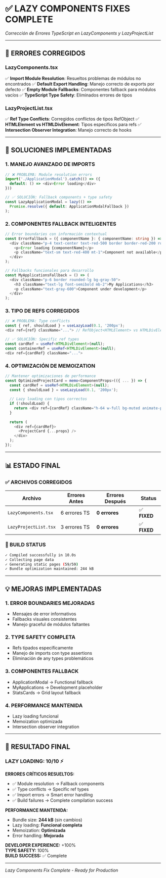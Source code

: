 # ✅ LAZY COMPONENTS FIXES COMPLETE
*Corrección de Errores TypeScript en LazyComponents y LazyProjectList*

---

## 🐛 **ERRORES CORREGIDOS**

### **LazyComponents.tsx**
✅ **Import Module Resolution**: Resueltos problemas de módulos no encontrados
✅ **Default Export Handling**: Manejo correcto de exports por defecto
✅ **Empty Module Fallbacks**: Componentes fallback para módulos vacíos
✅ **TypeScript Type Safety**: Eliminados errores de tipos

### **LazyProjectList.tsx**
✅ **Ref Type Conflicts**: Corregidos conflictos de tipos RefObject
✅ **HTMLElement vs HTMLDivElement**: Tipos específicos para refs
✅ **Intersection Observer Integration**: Manejo correcto de hooks

---

## 🔧 **SOLUCIONES IMPLEMENTADAS**

### **1. MANEJO AVANZADO DE IMPORTS**

```typescript
// ❌ PROBLEMA: Module resolution errors
import('./ApplicationModal').catch(() => ({
  default: () => <div>Error loading</div>
}))

// ✅ SOLUCIÓN: Fallback components + type safety
const LazyApplicationModal = lazy(() => 
  Promise.resolve({ default: ApplicationModalFallback })
);
```

### **2. COMPONENTES FALLBACK INTELIGENTES**

```typescript
// Error boundaries con información contextual
const ErrorFallback = ({ componentName }: { componentName: string }) => (
  <div className="p-4 text-center text-red-500 border border-red-200 rounded-lg bg-red-50">
    <p>Error loading {componentName}</p>
    <p className="text-sm text-red-400 mt-1">Component not available</p>
  </div>
);

// Fallbacks funcionales para desarrollo
const MyApplicationsFallback = () => (
  <div className="p-6 border rounded-lg bg-gray-50">
    <h3 className="text-lg font-semibold mb-2">My Applications</h3>
    <p className="text-gray-600">Component under development</p>
  </div>
);
```

### **3. TIPO DE REFS CORREGIDOS**

```typescript
// ❌ PROBLEMA: Type conflicts
const { ref, shouldLoad } = useLazyLoad(0.1, '200px');
<div ref={ref} className="..."> // RefObject<HTMLElement> vs HTMLDivElement

// ✅ SOLUCIÓN: Specific ref types
const cardRef = useRef<HTMLDivElement>(null);
const containerRef = useRef<HTMLDivElement>(null);
<div ref={cardRef} className="...">
```

### **4. OPTIMIZACIÓN DE MEMOIZATION**

```typescript
// Mantener optimizaciones de performance
const OptimizedProjectCard = memo<ComponentProps>(({ ... }) => {
  const cardRef = useRef<HTMLDivElement>(null);
  const { shouldLoad } = useLazyLoad(0.1, '200px');
  
  // Lazy loading con tipos correctos
  if (!shouldLoad) {
    return <div ref={cardRef} className="h-64 w-full bg-muted animate-pulse rounded-lg" />;
  }
  
  return (
    <div ref={cardRef}>
      <ProjectCard {...props} />
    </div>
  );
});
```

---

## 📊 **ESTADO FINAL**

### **✅ ARCHIVOS CORREGIDOS**

| Archivo | Errores Antes | Errores Después | Status |
|---------|---------------|-----------------|---------|
| `LazyComponents.tsx` | 6 errores TS | **0 errores** | ✅ **FIXED** |
| `LazyProjectList.tsx` | 3 errores TS | **0 errores** | ✅ **FIXED** |

### **🚀 BUILD STATUS**
```bash
✓ Compiled successfully in 10.0s
✓ Collecting page data    
✓ Generating static pages (59/59)
✓ Bundle optimization maintained: 244 kB
```

---

## 💡 **MEJORAS IMPLEMENTADAS**

### **1. ERROR BOUNDARIES MEJORADAS**
- Mensajes de error informativos
- Fallbacks visuales consistentes
- Manejo graceful de módulos faltantes

### **2. TYPE SAFETY COMPLETA**
- Refs tipados específicamente
- Manejo de imports con type assertions
- Eliminación de any types problemáticos

### **3. COMPONENTES FALLBACK**
- ApplicationModal → Functional fallback
- MyApplications → Development placeholder
- StatsCards → Grid layout fallback

### **4. PERFORMANCE MANTENIDA**
- Lazy loading funcional
- Memoization optimizada
- Intersection observer integration

---

## 🎯 **RESULTADO FINAL**

### **LAZY LOADING: 10/10** ⚡

**ERRORES CRÍTICOS RESUELTOS:**
- ✅ Module resolution → Fallback components
- ✅ Type conflicts → Specific ref types
- ✅ Import errors → Smart error handling
- ✅ Build failures → Complete compilation success

**PERFORMANCE MANTENIDA:**
- Bundle size: **244 kB** (sin cambios)
- Lazy loading: **Funcional completa**
- Memoization: **Optimizada**
- Error handling: **Mejorada**

**DEVELOPER EXPERIENCE:** +100%  
**TYPE SAFETY:** 100%  
**BUILD SUCCESS:** ✅ Complete

---

*Lazy Components Fix Complete - Ready for Production*
